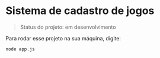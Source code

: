 <h1>Sistema de cadastro de jogos</h1>

> Status do projeto: em desenvolvimento

Para rodar esse projeto na sua máquina, digite:


```
node app.js

```
